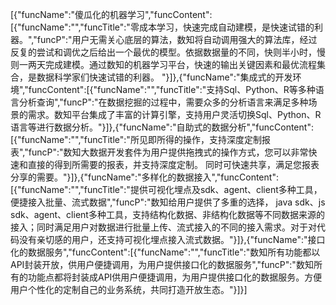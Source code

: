 [{"funcName":"傻瓜化的机器学习","funcContent":[{"funcName":"","funcTitle":"零成本学习，快速完成自动建模，是快速试错的利器。","funcP":"用户无需关心底层的算法，数知将自动调用强大的算法库，经过反复的尝试和调优之后给出一个最优的模型。依据数据量的不同，快则半小时，慢则一两天完成建模。通过数知的机器学习平台，快速的输出关键因素和最优流程集合，是数据科学家们快速试错的利器。 "}]},{"funcName":"集成式的开发环境","funcContent":[{"funcName":"","funcTitle":"支持Sql、Python、R等多种语言分析查询","funcP":"在数据挖掘的过程中，需要众多的分析语言来满足多种场景的需求。数知平台集成了丰富的计算引擎，支持用户灵活切换Sql、Python、R语言等进行数据分析。"}]},{"funcName":"自助式的数据分析","funcContent":[{"funcName":"","funcTitle":"所见即所得的操作，支持深度定制报表","funcP":"数知大数据开发套件为用户提供拖拽式的操作方式，您可以非常快速和直接的得到所需要的报表，并支持深度定制。 同时可快速共享，满足您报表分享的需要。"}]},{"funcName":"多样化的数据接入","funcContent":[{"funcName":"","funcTitle":"提供可视化埋点及sdk、agent、client多种工具，便捷接入批量、流式数据","funcP":"数知给用户提供了多重的选择， java sdk、js sdk、agent、client多种工具，支持结构化数据、非结构化数据等不同数据来源的接入；同时满足用户对数据进行批量上传、流式接入的不同的接入需求。对于对代码没有亲切感的用户，还支持可视化埋点接入流式数据。"}]},{"funcName":"接口化的数据服务","funcContent":[{"funcName":"","funcTitle":"数知所有功能都以API封装开放，供用户便捷调用，为用户提供接口化的数据服务","funcP":"数知所有的功能点都将封装成API供用户便捷调用，为用户提供接口化的数据服务。方便用户个性化的定制自己的业务系统，共同打造开放生态。"}]}]